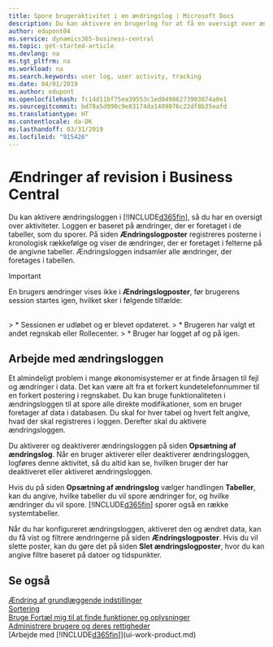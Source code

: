 ```yaml
---
title: Spore brugeraktivitet i en ændringslog | Microsoft Docs
description: Du kan aktivere en brugerlog for at få en oversigt over ændringer af data i registrerede tabeller.
author: edupont04
ms.service: dynamics365-business-central
ms.topic: get-started-article
ms.devlang: na
ms.tgt_pltfrm: na
ms.workload: na
ms.search.keywords: user log, user activity, tracking
ms.date: 04/01/2019
ms.author: edupont
ms.openlocfilehash: fc14d11bf75ea39553c1ed04986273903874a0e1
ms.sourcegitcommit: bd78a5d990c9e83174da1409076c22df8b35eafd
ms.translationtype: HT
ms.contentlocale: da-DK
ms.lasthandoff: 03/31/2019
ms.locfileid: "915426"
---
```

# <a name="auditing-changes-in-business-central"></a>Ændringer af revision i Business Central

Du kan aktivere ændringsloggen i [!INCLUDE[d365fin](includes/d365fin_md.md)], så du har en oversigt over aktiviteter. Loggen er baseret på ændringer, der er foretaget i de tabeller, som du sporer. På siden **Ændringslogposter** registreres posterne i kronologisk rækkefølge og viser de ændringer, der er foretaget i felterne på de angivne tabeller. Ændringsloggen indsamler alle ændringer, der foretages i tabellen.

> [!Important]
> En brugers ændringer vises ikke i **Ændringslogposter**, før brugerens session startes igen, hvilket sker i følgende tilfælde:
<br />
> * Sessionen er udløbet og er blevet opdateret.
> * Brugeren har valgt et andet regnskab eller Rollecenter.
> * Bruger har logget af og på igen.

## <a name="working-with-the-change-log"></a>Arbejde med ændringsloggen

Et almindeligt problem i mange økonomisystemer er at finde årsagen til fejl og ændringer i data. Det kan være alt fra et forkert kundetelefonnummer til en forkert postering i regnskabet. Du kan bruge funktionaliteten i ændringsloggen til at spore alle direkte modifikationer, som en bruger foretager af data i databasen. Du skal for hver tabel og hvert felt angive, hvad der skal registreres i loggen. Derefter skal du aktivere ændringsloggen.  

Du aktiverer og deaktiverer ændringsloggen på siden **Opsætning af ændringslog**. Når en bruger aktiverer eller deaktiverer ændringsloggen, logføres denne aktivitet, så du altid kan se, hvilken bruger der har deaktiveret eller aktiveret ændringsloggen.

Hvis du på siden **Opsætning af ændringslog** vælger handlingen **Tabeller**, kan du angive, hvilke tabeller du vil spore ændringer for, og hvilke ændringer du vil spore. [!INCLUDE[d365fin](includes/d365fin_md.md)] sporer også en række systemtabeller.

Når du har konfigureret ændringsloggen, aktiveret den og ændret data, kan du få vist og filtrere ændringerne på siden **Ændringslogposter**. Hvis du vil slette poster, kan du gøre det på siden **Slet ændringslogposter**, hvor du kan angive filtre baseret på datoer og tidspunkter.  

## <a name="see-also"></a>Se også
[Ændring af grundlæggende indstillinger](ui-change-basic-settings.md)  
[Sortering](ui-sorting.md)  
[Bruge Fortæl mig til at finde funktioner og oplysninger](ui-search.md)  
[Administrere brugere og deres rettigheder](ui-how-users-permissions.md)    
[Arbejde med [!INCLUDE[d365fin](includes/d365fin_md.md)]](ui-work-product.md)  
